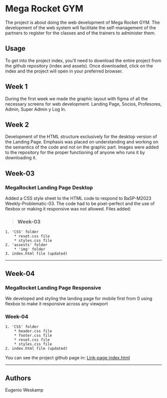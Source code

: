 # Mega Rocket GYM
The project is about doing the web development of Mega Rocket GYM.
The development of the web system will facilitate the self-management of the partners to register for the classes and of the trainers to administer them.

## Usage
To get into the project index, you'll need to download the entire project from the github repository (index and assets).
Once downloaded, click on the index and the project will open in your preferred browser.

## Week 1
During the first week we made the graphic layout with figma of all the necessary screens for web development.
Landing Page, Socios, Profesores, Admin, Super Admin y Log In.

## Week 2
Development of the HTML structure exclusively for the desktop version of the Landing Page.
Emphasis was placed on understanding and working on the semantics of the code and not on the graphic part.
Images were added to the repository for the proper functioning of anyone who runs it by downloading it.

## Week-03
### **MegaRocket Landing Page Desktop**
Added a CSS style sheet to the HTML code to respond to BaSP-M2023 Weekly-Problematic-03.
The code had to be pixel-perfect and the use of flexbox or making it responsive was not allowed.
Files added:
>### Week-03
    1. 'CSS' folder
        * reset.css file
        * styles.css file
    2. 'assests' folder
        * 'img' folder
    3. index.html file (updated)
---

## Week-04
### **MegaRocket Landing Page Responsive**
We developed and styling the landing page for mobile first from 0 using flexbox to make it responsive across any viewport
### Week-04
    1. 'CSS' folder
        * header.css file
        * footer.css file
        * reset.css file
        * styles.css file
    2. index.html file (updated)

You can see the project github page in: [Link-page index.html](https://ukiweskamp.github.io/BaSP-M2023/Week-04/index.html "Index")

---


## Authors
Eugenio Weskamp